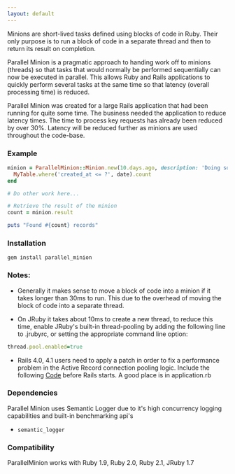 ```yaml
---
layout: default
---
```


Minions are short-lived tasks defined using blocks of code in Ruby. Their only
purpose is to run a block of code in a separate thread and then to return its result
on completion.

Parallel Minion is a pragmatic approach to handing work off to minions (threads) so that tasks
that would normally be performed sequentially can now be executed in parallel.
This allows Ruby and Rails applications to quickly perform several tasks at the same
time so that latency (overall processing time) is reduced.

Parallel Minion was created for a large Rails application that had been running for
quite some time. The business needed the application to reduce latency times.
The time to process key requests has already been reduced by over 30%. Latency will
be reduced further as minions are used throughout the code-base.

### Example

```ruby
minion = ParallelMinion::Minion.new(10.days.ago, description: 'Doing something else in parallel', timeout: 1000) do |date|
  MyTable.where('created_at <= ?', date).count
end

# Do other work here...

# Retrieve the result of the minion
count = minion.result

puts "Found #{count} records"
```

### Installation

    gem install parallel_minion

### Notes:

- Generally it makes sense to move a block of code into a minion if it takes longer
than 30ms to run. This due to the overhead of moving the block of code into
a separate thread.

- On JRuby it takes about 10ms to create a new thread, to reduce this time, enable
JRuby's built-in thread-pooling by adding the following line to .jrubyrc,
or setting the appropriate command line option:

```ruby
thread.pool.enabled=true
```

- Rails 4.0, 4.1 users need to apply a patch in order to fix a performance
problem in the Active Record connection pooling logic. Include
the following [Code](https://gist.github.com/reidmorrison/e5e6b0bf01d6837624d4)
before Rails starts. A good place is in application.rb

### Dependencies

Parallel Minion uses Semantic Logger due to it's high concurrency logging capabilities
and built-in benchmarking api's

- `semantic_logger`

### Compatibility

ParallelMinion works with Ruby 1.9, Ruby 2.0, Ruby 2.1, JRuby 1.7
